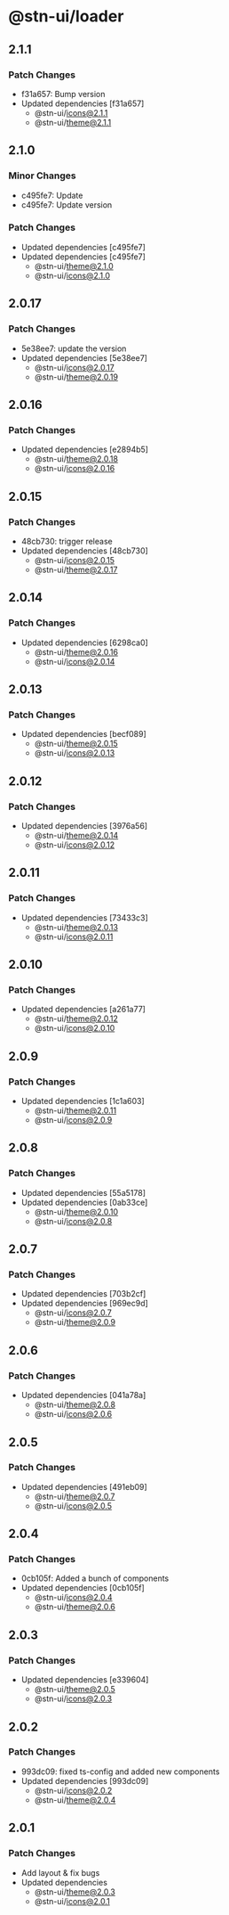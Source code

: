 # @stn-ui/loader

## 2.1.1

### Patch Changes

- f31a657: Bump version
- Updated dependencies [f31a657]
  - @stn-ui/icons@2.1.1
  - @stn-ui/theme@2.1.1

## 2.1.0

### Minor Changes

- c495fe7: Update
- c495fe7: Update version

### Patch Changes

- Updated dependencies [c495fe7]
- Updated dependencies [c495fe7]
  - @stn-ui/theme@2.1.0
  - @stn-ui/icons@2.1.0

## 2.0.17

### Patch Changes

- 5e38ee7: update the version
- Updated dependencies [5e38ee7]
  - @stn-ui/icons@2.0.17
  - @stn-ui/theme@2.0.19

## 2.0.16

### Patch Changes

- Updated dependencies [e2894b5]
  - @stn-ui/theme@2.0.18
  - @stn-ui/icons@2.0.16

## 2.0.15

### Patch Changes

- 48cb730: trigger release
- Updated dependencies [48cb730]
  - @stn-ui/icons@2.0.15
  - @stn-ui/theme@2.0.17

## 2.0.14

### Patch Changes

- Updated dependencies [6298ca0]
  - @stn-ui/theme@2.0.16
  - @stn-ui/icons@2.0.14

## 2.0.13

### Patch Changes

- Updated dependencies [becf089]
  - @stn-ui/theme@2.0.15
  - @stn-ui/icons@2.0.13

## 2.0.12

### Patch Changes

- Updated dependencies [3976a56]
  - @stn-ui/theme@2.0.14
  - @stn-ui/icons@2.0.12

## 2.0.11

### Patch Changes

- Updated dependencies [73433c3]
  - @stn-ui/theme@2.0.13
  - @stn-ui/icons@2.0.11

## 2.0.10

### Patch Changes

- Updated dependencies [a261a77]
  - @stn-ui/theme@2.0.12
  - @stn-ui/icons@2.0.10

## 2.0.9

### Patch Changes

- Updated dependencies [1c1a603]
  - @stn-ui/theme@2.0.11
  - @stn-ui/icons@2.0.9

## 2.0.8

### Patch Changes

- Updated dependencies [55a5178]
- Updated dependencies [0ab33ce]
  - @stn-ui/theme@2.0.10
  - @stn-ui/icons@2.0.8

## 2.0.7

### Patch Changes

- Updated dependencies [703b2cf]
- Updated dependencies [969ec9d]
  - @stn-ui/icons@2.0.7
  - @stn-ui/theme@2.0.9

## 2.0.6

### Patch Changes

- Updated dependencies [041a78a]
  - @stn-ui/theme@2.0.8
  - @stn-ui/icons@2.0.6

## 2.0.5

### Patch Changes

- Updated dependencies [491eb09]
  - @stn-ui/theme@2.0.7
  - @stn-ui/icons@2.0.5

## 2.0.4

### Patch Changes

- 0cb105f: Added a bunch of components
- Updated dependencies [0cb105f]
  - @stn-ui/icons@2.0.4
  - @stn-ui/theme@2.0.6

## 2.0.3

### Patch Changes

- Updated dependencies [e339604]
  - @stn-ui/theme@2.0.5
  - @stn-ui/icons@2.0.3

## 2.0.2

### Patch Changes

- 993dc09: fixed ts-config and added new components
- Updated dependencies [993dc09]
  - @stn-ui/icons@2.0.2
  - @stn-ui/theme@2.0.4

## 2.0.1

### Patch Changes

- Add layout & fix bugs
- Updated dependencies
  - @stn-ui/theme@2.0.3
  - @stn-ui/icons@2.0.1
